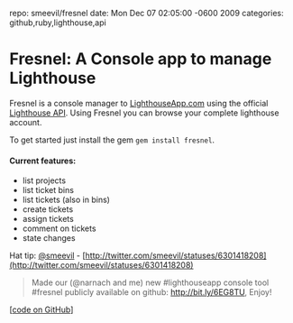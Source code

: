 repo: smeevil/fresnel
date: Mon Dec 07 02:05:00 -0600 2009
categories: github,ruby,lighthouse,api

#  Fresnel: A Console app to manage Lighthouse

Fresnel is a console manager to [LighthouseApp.com](http://lighthouseapp.com) using the official [Lighthouse API](http://lighthouseapp.com/api). Using Fresnel you can browse your complete lighthouse account.

To get started just install the gem `gem install fresnel`.

#### Current features:

* list projects
* list ticket bins
* list tickets (also in bins)
* create tickets
* assign tickets
* comment on tickets
* state changes

Hat tip: [@smeevil](http://twitter.com/smeevil) - [http://twitter.com/smeevil/statuses/6301418208](http://twitter.com/smeevil/statuses/6301418208)

> Made our (@narnach and me) new #lighthouseapp console tool #fresnel publicly available on github: http://bit.ly/6EG8TU, Enjoy!

[[code on GitHub](http://github.com/smeevil/fresnel)]
